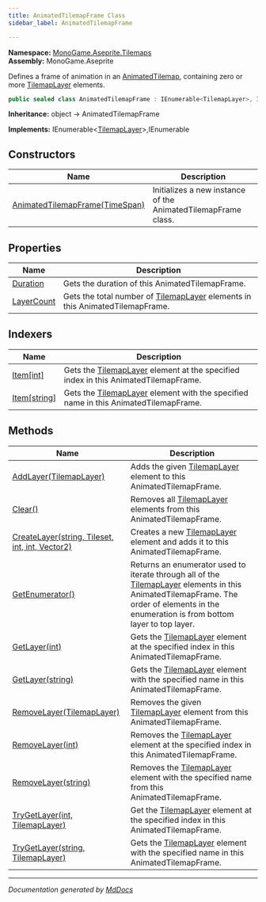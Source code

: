 ```yaml
---
title: AnimatedTilemapFrame Class
sidebar_label: AnimatedTilemapFrame

---
```


**Namespace:** [MonoGame.Aseprite.Tilemaps](../)  
**Assembly:** MonoGame.Aseprite

Defines a frame of animation in an [AnimatedTilemap](../AnimatedTilemap/), containing zero or more [TilemapLayer](../TilemapLayer/) elements.

```csharp
public sealed class AnimatedTilemapFrame : IEnumerable<TilemapLayer>, IEnumerable
```

**Inheritance:** object → AnimatedTilemapFrame

**Implements:** IEnumerable\<[TilemapLayer](../TilemapLayer/)\>,IEnumerable

## Constructors

| Name                                                    | Description                                                   |
| ------------------------------------------------------- | ------------------------------------------------------------- |
| [AnimatedTilemapFrame(TimeSpan)](Constructors/) | Initializes a new instance of the AnimatedTilemapFrame class. |

## Properties

| Name                                   | Description                                                                                              |
| -------------------------------------- | -------------------------------------------------------------------------------------------------------- |
| [Duration](Properties/Duration.md)     | Gets the duration of this AnimatedTilemapFrame.                                                          |
| [LayerCount](Properties/LayerCount.md) | Gets the total number of [TilemapLayer](../TilemapLayer/) elements in this AnimatedTilemapFrame. |

## Indexers

| Name                                          | Description                                                                                                     |
| --------------------------------------------- | --------------------------------------------------------------------------------------------------------------- |
| [Item\[int\]](Indexers/Item.md#itemint)       | Gets the [TilemapLayer](../TilemapLayer/) element at the specified index in this AnimatedTilemapFrame.  |
| [Item\[string\]](Indexers/Item.md#itemstring) | Gets the [TilemapLayer](../TilemapLayer/) element with the specified name in this AnimatedTilemapFrame. |

## Methods

| Name                                                                                       | Description                                                                                                                                                                                                           |
| ------------------------------------------------------------------------------------------ | --------------------------------------------------------------------------------------------------------------------------------------------------------------------------------------------------------------------- |
| [AddLayer(TilemapLayer)](Methods/AddLayer.md)                                              | Adds the given [TilemapLayer](../TilemapLayer/) element to this AnimatedTilemapFrame.                                                                                                                         |
| [Clear()](Methods/Clear.md)                                                                | Removes all [TilemapLayer](../TilemapLayer/) elements from this AnimatedTilemapFrame.                                                                                                                         |
| [CreateLayer(string, Tileset, int, int, Vector2)](Methods/CreateLayer.md)                  | Creates a new [TilemapLayer](../TilemapLayer/) element and adds it to this AnimatedTilemapFrame.                                                                                                              |
| [GetEnumerator()](Methods/GetEnumerator.md)                                                | Returns an enumerator used to iterate through all of the [TilemapLayer](../TilemapLayer/) elements in this AnimatedTilemapFrame. The order of elements in the enumeration is from bottom layer to top  layer. |
| [GetLayer(int)](Methods/GetLayer.md#getlayerint)                                           | Gets the [TilemapLayer](../TilemapLayer/) element at the specified index in this AnimatedTilemapFrame.                                                                                                        |
| [GetLayer(string)](Methods/GetLayer.md#getlayerstring)                                     | Gets the [TilemapLayer](../TilemapLayer/) element with the specified name in this AnimatedTilemapFrame.                                                                                                       |
| [RemoveLayer(TilemapLayer)](Methods/RemoveLayer.md#removelayertilemaplayer)                | Removes the given [TilemapLayer](../TilemapLayer/) element from this AnimatedTilemapFrame.                                                                                                                    |
| [RemoveLayer(int)](Methods/RemoveLayer.md#removelayerint)                                  | Removes the [TilemapLayer](../TilemapLayer/) element at the specified index in this AnimatedTilemapFrame.                                                                                                     |
| [RemoveLayer(string)](Methods/RemoveLayer.md#removelayerstring)                            | Removes the [TilemapLayer](../TilemapLayer/) element with the specified name from this AnimatedTilemapFrame.                                                                                                  |
| [TryGetLayer(int, TilemapLayer)](Methods/TryGetLayer.md#trygetlayerint-tilemaplayer)       | Get the [TilemapLayer](../TilemapLayer/) element at the specified index in this AnimatedTilemapFrame.                                                                                                         |
| [TryGetLayer(string, TilemapLayer)](Methods/TryGetLayer.md#trygetlayerstring-tilemaplayer) | Gets the [TilemapLayer](../TilemapLayer/) element with the specified name in this AnimatedTilemapFrame.                                                                                                       |

___

*Documentation generated by [MdDocs](https://github.com/ap0llo/mddocs)*
